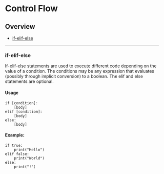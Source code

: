 # Control Flow

## Overview
 - [if-elif-else](#if-elif-else)

---

### if-elif-else

If-elif-else statements are used to execute different code depending on the value of a condition.
The conditions may be any expression that evaluates (possibly through implicit conversion) to a boolean.
The elif and else statements are optional.

#### Usage
```qinp
if [condition]:
	[body]
elif [condition]:
	[body]
else:
	[body]
```

#### Example:
```qinp
if true:
	print("Hello")
elif false:
	print("World")
else:
	print("!")
```